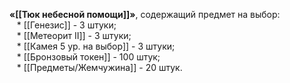 **«[[Тюк небесной помощи]]»**, содержащий предмет на выбор:  
       * [[Генезис]] - 3 штуки;  
       * [[Метеорит II]] - 3 штуки;  
       * [[Камея 5 ур. на выбор]] - 3 штуки;  
       * [[Бронзовый токен]] - 100 штук;  
       * [[Предметы/Жемчужина]] - 20 штук.